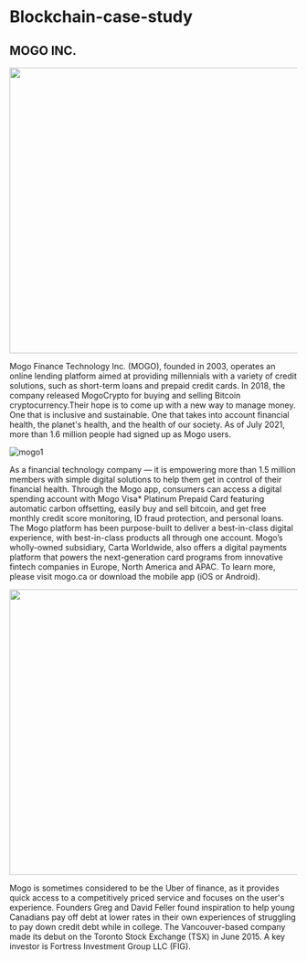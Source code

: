 # Blockchain-case-study
## MOGO INC. 

<img src="https://user-images.githubusercontent.com/83671629/134823705-f0d61fb9-181f-4152-951d-9ea1062c66f9.jpg" width ='800' height="500">




Mogo Finance Technology Inc. (MOGO), founded in 2003, operates an online lending platform aimed at providing millennials with a variety of credit solutions, such as short-term loans and prepaid credit cards. In 2018, the company released MogoCrypto for buying and selling Bitcoin cryptocurrency.Their hope is to come up with a new way to manage money. One that is inclusive and sustainable. One that takes into account financial health, the planet's health, and the health of our society.  As of July 2021, more than 1.6 million people had signed up as Mogo users.

![mogo1](https://user-images.githubusercontent.com/83671629/134823751-950c2373-c850-47aa-b073-f467844ead67.jpg)

As a financial technology company — it is empowering more than 1.5 million members with simple digital solutions to help them get in control of their financial health. Through the Mogo app, consumers can access a digital spending account with Mogo Visa* Platinum Prepaid Card featuring automatic carbon offsetting, easily buy and sell bitcoin, and get free monthly credit score monitoring, ID fraud protection, and personal loans. The Mogo platform has been purpose-built to deliver a best-in-class digital experience, with best-in-class products all through one account. Mogo’s wholly-owned subsidiary, Carta Worldwide, also offers a digital payments platform that powers the next-generation card programs from innovative fintech companies in Europe, North America and APAC. To learn more, please visit mogo.ca or download the mobile app (iOS or Android).

<img src ='https://user-images.githubusercontent.com/83671629/134823789-b8dfdb68-fb35-41af-a237-35924b7c796d.jpg' width=700 height='500'>


Mogo is sometimes considered to be the Uber of finance, as it provides quick access to a competitively priced service and focuses on the user's experience. Founders Greg and David Feller found inspiration to help young Canadians pay off debt at lower rates in their own experiences of struggling to pay down credit debt while in college. The Vancouver-based company made its debut on the Toronto Stock Exchange (TSX) in June 2015. A key investor is Fortress Investment Group LLC (FIG).

